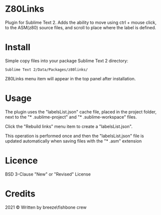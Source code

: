 # Z80Links
Plugin for Sublime Text 2. Adds the ability to move using ctrl + mouse click,  to the ASM(z80) source files, and scroll to place where the label is defined.

# Install #
Simple copy files into your package Sublime Text 2 directory:

    Sublime Text 2/Data/Packages/z80links/

Z80Links menu item will appear in the top panel after installation.

# Usage #

The plugin uses the "labelsList.json" cache file, placed in the project folder, next to the "* .sublime-project" and "* .sublime-workspace" files.

Click the "Rebuild links" menu item to create a "labelsList.json".

This operation is performed once and then the "labelsList.json" file is updated automatically when saving files with the "* .asm" extension

# Licence #

BSD 3-Clause "New" or "Revised" License

# Credits #

2021 © Written by breeze\fishbone crew

